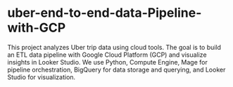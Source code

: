 # uber-end-to-end-data-Pipeline-with-GCP
This project analyzes Uber trip data using cloud tools. The goal is to build an ETL data pipeline with Google Cloud Platform (GCP) and visualize insights in Looker Studio. We use Python, Compute Engine, Mage for pipeline orchestration, BigQuery for data storage and querying, and Looker Studio for visualization.
